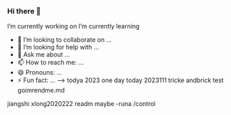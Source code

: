 ### Hi there 👋

I’m currently working on
I’m currently learning
- 👯 I’m looking to collaborate on ...
- 🤔 I’m looking for help with ...
- 💬 Ask me about ...
- 📫 How to reach me: ...
- 😄 Pronouns: ...
- ⚡ Fun fact: ...
-->
todya
2023 one day
  today
  2023111
  tricke andbrick
  test
  goimrendme.md
  
jiangshi
xlong2020222
readm
maybe 
-runa 
/control
